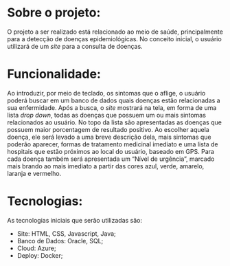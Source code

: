 # Sobre o projeto:
O projeto a ser realizado está relacionado ao meio de saúde, principalmente para a detecção de doenças epidemiológicas. No conceito inicial, o usuário utilizará de um _site_ para a consulta de doenças. 

# Funcionalidade:
Ao introduzir, por meio de teclado, os sintomas que o aflige, o usuário poderá buscar em um banco de dados quais doenças estão relacionadas a sua enfermidade. Após a busca, o _site_ mostrará na tela, em forma de uma lista _drop down_, todas as doenças que possuem um ou mais sintomas relacionados ao usuário. No topo da lista são apresentadas as doenças que possuem maior porcentagem de resultado positivo. Ao escolher aquela doença, ele será levado a uma breve descrição dela, mais sintomas que poderão aparecer, formas de tratamento medicinal imediato e uma lista de hospitais que estão próximos ao local do usuário, baseado em GPS. Para cada doença também será apresentada um “Nível de urgência”, marcado mais brando ao mais imediato a partir das cores azul, verde, amarelo, laranja e vermelho.

# Tecnologias:
As tecnologias iniciais que serão utilizadas são:
- Site: HTML, CSS, Javascript, Java;
- Banco de Dados: Oracle, SQL;
- Cloud: Azure;
- Deploy: Docker;
